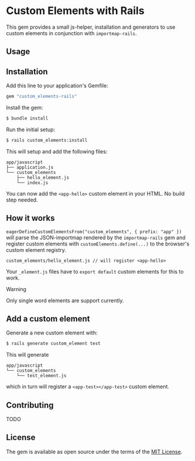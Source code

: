 # Custom Elements with Rails

This gem provides a small js-helper, installation and generators to use custom elements in conjunction with `importmap-rails`.

## Usage

## Installation
Add this line to your application's Gemfile:

```ruby
gem "custom_elements-rails"
```

Install the gem:

```bash
$ bundle install
```

Run the initial setup:

```bash
$ rails custom_elements:install
```

This will setup and add the following files:

```
app/javascript
├── application.js
└── custom_elements
    ├── hello_element.js
    └── index.js
```

You can now add the `<app-hello>` custom element in your HTML. No build step needed.

## How it works

`eagerDefineCustomElementsFrom("custom_elements", { prefix: "app" })` will parse the JSON-importmap rendered by the `importmap-rails` gem and register custom elements with `customElements.define(...)` to the browser's custom element registry.

```
custom_elements/hello_element.js // will register <app-hello>
```

Your `_element.js` files have to `export default` custom elements for this to work.

> [!WARNING]  
> Only single word elements are support currently.


## Add a custom element

Generate a new custom element with:

```bash
$ rails generate custom_element test 
```

This will generate 

```
app/javascript
└── custom_elements
    └── test_element.js
```

which in turn will register a `<app-test></app-test>` custom element.

## Contributing

TODO

## License

The gem is available as open source under the terms of the [MIT License](https://opensource.org/licenses/MIT).
